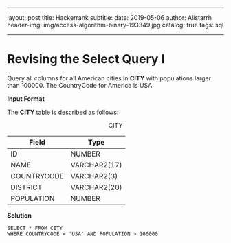 

---
layout:     post
title:      Hackerrank
subtitle:
date:       2019-05-06
author:     Alistarrh			
header-img: img/access-algorithm-binary-193349.jpg
catalog: true
tags:	sql	


---

# Revising the Select Query I

Query all columns for all American cities in **CITY** with populations larger than 100000. The CountryCode for America is USA.



**Input Format**

The **CITY** table is described as follows:

 <center>CITY</center>

|Field|Type|
|---|---|
|ID|NUMBER|
|NAME|VARCHAR2(17)|
|COUNTRYCODE|VARCHAR2(3)|
|DISTRICT|VARCHAR2(20)|
|POPULATION|NUMBER|

**Solution**

```mysql
SELECT * FROM CITY
WHERE COUNTRYCODE = 'USA' AND POPULATION > 100000
```

